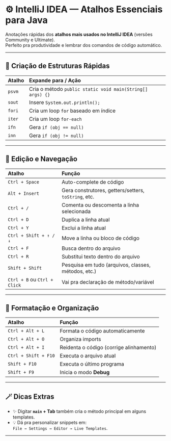 # ⚙️ IntelliJ IDEA — Atalhos Essenciais para Java

Anotações rápidas dos **atalhos mais usados no IntelliJ IDEA** (versões Community e Ultimate).  
Perfeito pra produtividade e lembrar dos comandos de código automático.

---

## 🚀 Criação de Estruturas Rápidas

| Atalho | Expande para / Ação |
|:--------|:--------------------|
| `psvm` | Cria o método `public static void main(String[] args) {}` |
| `sout` | Insere `System.out.println();` |
| `fori` | Cria um loop `for` baseado em índice |
| `iter` | Cria um loop `for-each` |
| `ifn` | Gera `if (obj == null)` |
| `inn` | Gera `if (obj != null)` |

---

## 🧩 Edição e Navegação

| Atalho | Função |
|:--------|:--------|
| `Ctrl + Space` | Auto-complete de código |
| `Alt + Insert` | Gera construtores, getters/setters, `toString`, etc. |
| `Ctrl + /` | Comenta ou descomenta a linha selecionada |
| `Ctrl + D` | Duplica a linha atual |
| `Ctrl + Y` | Exclui a linha atual |
| `Ctrl + Shift + ↑ / ↓` | Move a linha ou bloco de código |
| `Ctrl + F` | Busca dentro do arquivo |
| `Ctrl + R` | Substitui texto dentro do arquivo |
| `Shift + Shift` | Pesquisa em tudo (arquivos, classes, métodos, etc.) |
| `Ctrl + B` ou `Ctrl + Click` | Vai pra declaração de método/variável |

---

## 🧰 Formatação e Organização

| Atalho | Função |
|:--------|:--------|
| `Ctrl + Alt + L` | Formata o código automaticamente |
| `Ctrl + Alt + O` | Organiza imports |
| `Ctrl + Alt + I` | Reidenta o código (corrige alinhamento) |
| `Ctrl + Shift + F10` | Executa o arquivo atual |
| `Shift + F10` | Executa o último programa |
| `Shift + F9` | Inicia o modo **Debug** |

---

## 🪄 Dicas Extras

- ✨ Digitar **`main` + Tab** também cria o método principal em alguns templates.
- 💡 Dá pra personalizar snippets em:  
  `File → Settings → Editor → Live Templates`.

---


